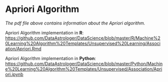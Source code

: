 # Apriori Algorithm

*The pdf file above contains information about the Apriori algorithm.*

Apriori Algorithm implementation in **R**: 
https://github.com/DataAstrologer/DataScience/blob/master/R/Machine%20Learning%20Algorithm%20Templates/Unsupervised%20Learning/Association/Apriori.Rmd  

Apriori Algorithm implementation in **Python**:
https://github.com/DataAstrologer/DataScience/blob/master/Python/Machine%20Learning%20Algorithm%20Templates/Unsupervised/Association/Apriori.ipynb 

 

